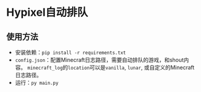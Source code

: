 # Hypixel自动排队

## 使用方法
* 安装依赖：`pip install -r requirements.txt`
* `config.json`：配置Minecraft日志路径，需要自动排队的游戏，和shout内容。
  `minecraft_log`的`location`可以是`vanilla`, `lunar`, 或自定义的Minecraft日志路径。
* 运行：`py main.py`
